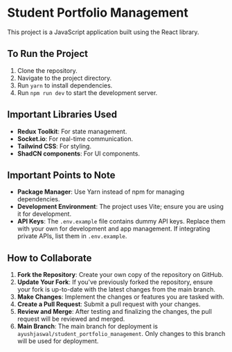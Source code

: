 # Student Portfolio Management

This project is a JavaScript application built using the React library.

## To Run the Project

1. Clone the repository.
2. Navigate to the project directory.
3. Run `yarn` to install dependencies.
4. Run `npm run dev` to start the development server.

## Important Libraries Used

- **Redux Toolkit**: For state management.
- **Socket.io**: For real-time communication.
- **Tailwind CSS**: For styling.
- **ShadCN components**: For UI components.

## Important Points to Note

- **Package Manager**: Use Yarn instead of npm for managing dependencies.
- **Development Environment**: The project uses Vite; ensure you are using it for development.
- **API Keys**: The `.env.example` file contains dummy API keys. Replace them with your own for development and app management. If integrating private APIs, list them in `.env.example`.

## How to Collaborate

1. **Fork the Repository**: Create your own copy of the repository on GitHub.
2. **Update Your Fork**: If you've previously forked the repository, ensure your fork is up-to-date with the latest changes from the main branch.
3. **Make Changes**: Implement the changes or features you are tasked with.
4. **Create a Pull Request**: Submit a pull request with your changes.
5. **Review and Merge**: After testing and finalizing the changes, the pull request will be reviewed and merged.
6. **Main Branch**: The main branch for deployment is `ayushjaswal/student_portfolio_management`. Only changes to this branch will be used for deployment.

